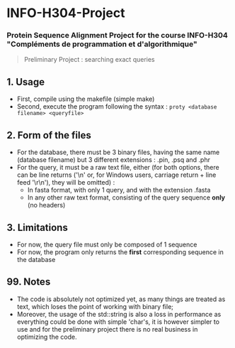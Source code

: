# INFO-H304-Project
### Protein Sequence Alignment Project for the course INFO-H304 "Compléments de programmation et d'algorithmique"
> Preliminary Project : searching exact queries
## 1. Usage
* First, compile using the makefile (simple make)
* Second, execute the program following the syntax : `proty <database filename> <queryfile>`

## 2. Form of the files
* For the database, there must be 3 binary files, having the same name (database filename) but 3 different extensions : .pin, .psq and .phr
* For the query, it must be a raw text file, either (for both options, there can be line returns ('\n' or, for Windows users, carriage return + line feed '\r\n'), they will be omitted) : 
   * In fasta format, with only 1 query, and with the extension .fasta
   * In any other raw text format, consisting of the query sequence **only** (no headers)

## 3. Limitations
* For now, the query file must only be composed of 1 sequence
* For now, the program only returns the **first** corresponding sequence in the database

## 99. Notes
* The code is absolutely not optimized yet, as many things are treated as text, which loses the point of working with binary file;
* Moreover, the usage of the std::string is also a loss in performance as everything could be done with simple 'char's, it is however simpler to use and for the preliminary project there is no real business in optimizing the code.
